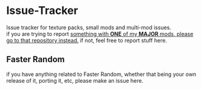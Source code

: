 # Issue-Tracker
Issue tracker for texture packs, small mods and multi-mod issues. <br>
if you are trying to report [something with **ONE** of my **MAJOR** mods, please go to that repository instead.](https://github.com/stars/AnOpenSauceDev/lists/my-mods) if not, feel free to report stuff here.

## Faster Random
if you have anything related to Faster Random, whether that being your own release of it, porting it, etc, please make an issue here.

